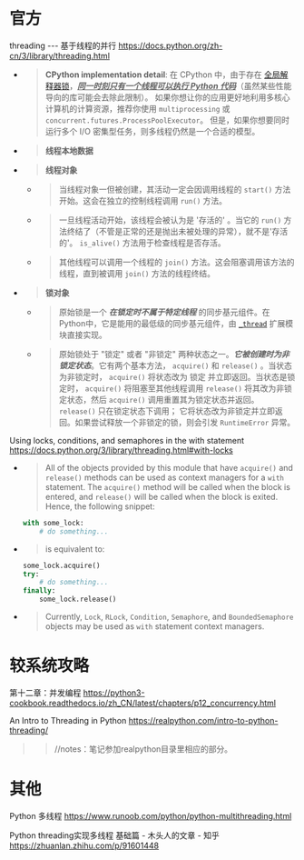 
# 官方

threading --- 基于线程的并行 https://docs.python.org/zh-cn/3/library/threading.html
- > **CPython implementation detail**: 在 CPython 中，由于存在 [全局解释器锁](https://docs.python.org/zh-cn/3/glossary.html#term-global-interpreter-lock)，<ins>***同一时刻只有一个线程可以执行 Python 代码***</ins>（虽然某些性能导向的库可能会去除此限制）。 如果你想让你的应用更好地利用多核心计算机的计算资源，推荐你使用 `multiprocessing` 或 `concurrent.futures.ProcessPoolExecutor`。 但是，如果你想要同时运行多个 I/O 密集型任务，则多线程仍然是一个合适的模型。
- > **线程本地数据**
- > **线程对象**
  * > 当线程对象一但被创建，其活动一定会因调用线程的 `start()` 方法开始。这会在独立的控制线程调用 `run()` 方法。
  * > 一旦线程活动开始，该线程会被认为是 '存活的' 。当它的 `run()` 方法终结了（不管是正常的还是抛出未被处理的异常），就不是'存活的'。 `is_alive()` 方法用于检查线程是否存活。
  * > 其他线程可以调用一个线程的 `join()` 方法。这会阻塞调用该方法的线程，直到被调用 `join()` 方法的线程终结。
- > **锁对象**
  * > 原始锁是一个 ***在锁定时不属于特定线程*** 的同步基元组件。在Python中，它是能用的最低级的同步基元组件，由 [`_thread`](https://docs.python.org/zh-cn/3/library/_thread.html#module-_thread) 扩展模块直接实现。
  * > 原始锁处于 "锁定" 或者 "非锁定" 两种状态之一。***它被创建时为非锁定状态***。它有两个基本方法， `acquire()` 和 `release()` 。当状态为非锁定时， `acquire()` 将状态改为 锁定 并立即返回。当状态是锁定时， `acquire()` 将阻塞至其他线程调用 `release()` 将其改为非锁定状态，然后 `acquire()` 调用重置其为锁定状态并返回。 `release()` 只在锁定状态下调用； 它将状态改为非锁定并立即返回。如果尝试释放一个非锁定的锁，则会引发 `RuntimeError`  异常。

Using locks, conditions, and semaphores in the with statement https://docs.python.org/3/library/threading.html#with-locks
- > All of the objects provided by this module that have `acquire()` and `release()` methods can be used as context managers for a `with` statement. The `acquire()` method will be called when the block is entered, and `release()` will be called when the block is exited. Hence, the following snippet:
  ```py
  with some_lock:
      # do something...
  ```
- > is equivalent to:
  ```py
  some_lock.acquire()
  try:
      # do something...
  finally:
      some_lock.release()
  ```
- > Currently, `Lock`, `RLock`, `Condition`, `Semaphore`, and `BoundedSemaphore` objects may be used as `with` statement context managers.

# 较系统攻略

第十二章：并发编程 https://python3-cookbook.readthedocs.io/zh_CN/latest/chapters/p12_concurrency.html

An Intro to Threading in Python https://realpython.com/intro-to-python-threading/
>> //notes：笔记参加realpython目录里相应的部分。

# 其他

Python 多线程 https://www.runoob.com/python/python-multithreading.html

Python  threading实现多线程 基础篇 - 木头人的文章 - 知乎 https://zhuanlan.zhihu.com/p/91601448

